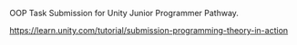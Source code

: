 OOP Task Submission for Unity Junior Programmer Pathway.

https://learn.unity.com/tutorial/submission-programming-theory-in-action

